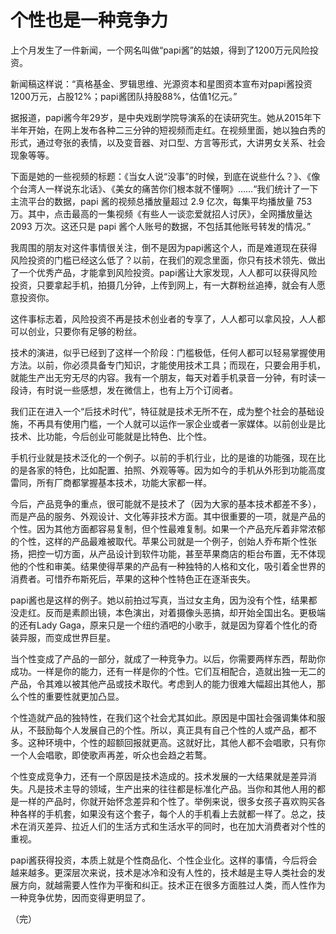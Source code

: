 # 个性也是一种竞争力

上个月发生了一件新闻，一个网名叫做“papi酱”的姑娘，得到了1200万元风险投资。

新闻稿这样说：“真格基金、罗辑思维、光源资本和星图资本宣布对papi酱投资1200万元，占股12%；papi酱团队持股88%，估值1亿元。”

据报道，papi酱今年29岁，是中央戏剧学院导演系的在读研究生。她从2015年下半年开始，在网上发布各种二三分钟的短视频而走红。在视频里面，她以独白秀的形式，通过夸张的表情，以及变音器、对口型、方言等形式，大讲男女关系、社会现象等等。

下面是她的一些视频的标题：《当女人说“没事”的时候，到底在说些什么？》、《像个台湾人一样说东北话》、《美女的痛苦你们根本就不懂啊》……“我们统计了一下主流平台的数据，papi 酱的视频总播放量超过 2.9 亿次，每集平均播放量 753 万。其中，点击最高的一集视频《有些人一谈恋爱就招人讨厌》，全网播放量达 2093 万次。这还只是 papi 酱个人账号的数据，不包括其他账号转发的情况。”

我周围的朋友对这件事情很关注，倒不是因为papi酱这个人，而是难道现在获得风险投资的门槛已经这么低了？以前，在我们的观念里面，你只有技术领先、做出了一个优秀产品，才能拿到风险投资。papi酱让大家发现，人人都可以获得风险投资，只要拿起手机，拍摄几分钟，上传到网上，有一大群粉丝追捧，就会有人愿意投资你。

这件事标志着，风险投资不再是技术创业者的专享了，人人都可以拿风投，人人都可以创业，只要你有足够的粉丝。

技术的演进，似乎已经到了这样一个阶段：门槛极低，任何人都可以轻易掌握使用方法。以前，你必须具备专门知识，才能使用技术工具；而现在，只要会用手机，就能生产出无穷无尽的内容。我有一个朋友，每天对着手机录音一分钟，有时读一段诗，有时说一些感想，发在微信上，也有上万个订阅者。

我们正在进入一个“后技术时代”，特征就是技术无所不在，成为整个社会的基础设施，不再具有使用门槛，一个人就可以运作一家企业或者一家媒体。以前创业是比技术、比功能，今后创业可能就是比特色、比个性。

手机行业就是技术泛化的一个例子。以前的手机行业，比的是谁的功能强，现在比的是各家的特色，比如配置、拍照、外观等等。因为如今的手机从外形到功能高度雷同，所有厂商都掌握基本技术，功能大家都一样。

今后，产品竞争的重点，很可能就不是技术了（因为大家的基本技术都差不多），而是产品的服务、外观设计、文化等非技术方面。其中很重要的一项，就是产品的个性。因为其他方面都容易复制，但个性最难复制。如果一个产品充斥着非常浓郁的个性，这样的产品最难被取代。苹果公司就是一个例子，创始人乔布斯个性张扬，把控一切方面，从产品设计到软件功能，甚至苹果商店的柜台布置，无不体现他的个性和审美。结果使得苹果的产品有一种独特的人格和文化，吸引着全世界的消费者。可惜乔布斯死后，苹果的这种个性特色正在逐渐丧失。

papi酱也是这样的例子。她以前拍过写真，当过女主角，因为没有个性，结果都没走红。反而是素颜出镜，本色演出，对着摄像头恶搞，却开始全国出名。更极端的还有Lady Gaga，原来只是一个纽约酒吧的小歌手，就是因为穿着个性化的奇装异服，而变成世界巨星。

当个性变成了产品的一部分，就成了一种竞争力。以后，你需要两样东西，帮助你成功。一样是你的能力，还有一样是你的个性。它们互相配合，造就出独一无二的产品，令其难以被其他产品或技术取代。考虑到人的能力很难大幅超出其他人，那么个性的重要性就更加凸显。

个性造就产品的独特性，在我们这个社会尤其如此。原因是中国社会强调集体和服从，不鼓励每个人发展自己的个性。所以，真正具有自己个性的人或产品，都不多。这种环境中，个性的超额回报就更高。这就好比，其他人都不会唱歌，只有你一个人会唱歌，即使歌声再差，听众也会趋之若鹜。

个性变成竞争力，还有一个原因是技术造成的。技术发展的一大结果就是差异消失。凡是技术主导的领域，生产出来的往往都是标准化产品。当你和其他人用的都是一样的产品时，你就开始怀念差异和个性了。举例来说，很多女孩子喜欢购买各种各样的手机套，如果没有这个套子，每个人的手机看上去就都一样了。总之，技术在消灭差异、拉近人们的生活方式和生活水平的同时，也在加大消费者对个性的重视。

papi酱获得投资，本质上就是个性商品化、个性企业化。这样的事情，今后将会越来越多。更深层次来说，技术是冰冷和没有人性的，技术越是主导人类社会的发展方向，就越需要人性作为平衡和纠正。技术正在很多方面胜过人类，而人性作为一种竞争优势，因而变得更明显了。

（完）